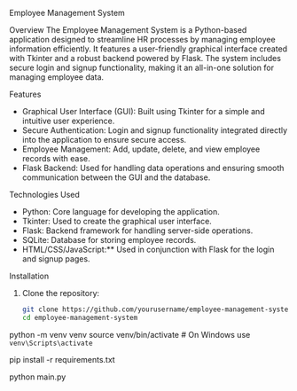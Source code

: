 Employee Management System

Overview
The Employee Management System is a Python-based application designed to streamline HR processes by managing employee information efficiently. It features a user-friendly graphical interface created with Tkinter and a robust backend powered by Flask. The system includes secure login and signup functionality, making it an all-in-one solution for managing employee data.

Features
- Graphical User Interface (GUI): Built using Tkinter for a simple and intuitive user experience.
- Secure Authentication: Login and signup functionality integrated directly into the application to ensure secure access.
- Employee Management: Add, update, delete, and view employee records with ease.
- Flask Backend: Used for handling data operations and ensuring smooth communication between the GUI and the database.

Technologies Used
- Python: Core language for developing the application.
- Tkinter: Used to create the graphical user interface.
- Flask: Backend framework for handling server-side operations.
- SQLite: Database for storing employee records.
- HTML/CSS/JavaScript:** Used in conjunction with Flask for the login and signup pages.

Installation

1. Clone the repository:
   ```bash
   git clone https://github.com/yourusername/employee-management-system.git
   cd employee-management-system

python -m venv venv
source venv/bin/activate   # On Windows use `venv\Scripts\activate`

pip install -r requirements.txt

python main.py
